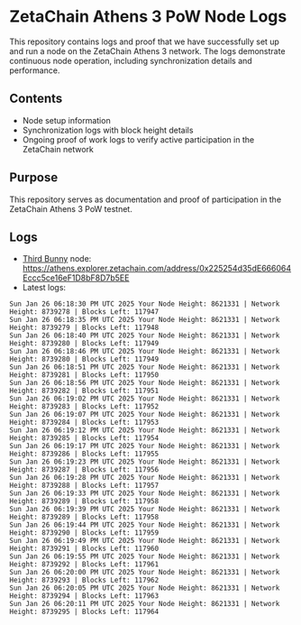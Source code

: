 # ZetaChain Athens 3 PoW Node Logs
This repository contains logs and proof that we have successfully set up and run a node on the ZetaChain Athens 3 network. The logs demonstrate continuous node operation, including synchronization details and performance.

## Contents
- Node setup information
- Synchronization logs with block height details
- Ongoing proof of work logs to verify active participation in the ZetaChain network

## Purpose
This repository serves as documentation and proof of participation in the ZetaChain Athens 3 PoW testnet.

## Logs

- [Third Bunny](https://thirdbunny.xyz/) node: https://athens.explorer.zetachain.com/address/0x225254d35dE666064Eccc5ce16eF1D8bF8D7b5EE
- Latest logs:
```
Sun Jan 26 06:18:30 PM UTC 2025 Your Node Height: 8621331 | Network Height: 8739278 | Blocks Left: 117947
Sun Jan 26 06:18:35 PM UTC 2025 Your Node Height: 8621331 | Network Height: 8739279 | Blocks Left: 117948
Sun Jan 26 06:18:40 PM UTC 2025 Your Node Height: 8621331 | Network Height: 8739280 | Blocks Left: 117949
Sun Jan 26 06:18:46 PM UTC 2025 Your Node Height: 8621331 | Network Height: 8739280 | Blocks Left: 117949
Sun Jan 26 06:18:51 PM UTC 2025 Your Node Height: 8621331 | Network Height: 8739281 | Blocks Left: 117950
Sun Jan 26 06:18:56 PM UTC 2025 Your Node Height: 8621331 | Network Height: 8739282 | Blocks Left: 117951
Sun Jan 26 06:19:02 PM UTC 2025 Your Node Height: 8621331 | Network Height: 8739283 | Blocks Left: 117952
Sun Jan 26 06:19:07 PM UTC 2025 Your Node Height: 8621331 | Network Height: 8739284 | Blocks Left: 117953
Sun Jan 26 06:19:12 PM UTC 2025 Your Node Height: 8621331 | Network Height: 8739285 | Blocks Left: 117954
Sun Jan 26 06:19:17 PM UTC 2025 Your Node Height: 8621331 | Network Height: 8739286 | Blocks Left: 117955
Sun Jan 26 06:19:23 PM UTC 2025 Your Node Height: 8621331 | Network Height: 8739287 | Blocks Left: 117956
Sun Jan 26 06:19:28 PM UTC 2025 Your Node Height: 8621331 | Network Height: 8739288 | Blocks Left: 117957
Sun Jan 26 06:19:33 PM UTC 2025 Your Node Height: 8621331 | Network Height: 8739289 | Blocks Left: 117958
Sun Jan 26 06:19:39 PM UTC 2025 Your Node Height: 8621331 | Network Height: 8739289 | Blocks Left: 117958
Sun Jan 26 06:19:44 PM UTC 2025 Your Node Height: 8621331 | Network Height: 8739290 | Blocks Left: 117959
Sun Jan 26 06:19:49 PM UTC 2025 Your Node Height: 8621331 | Network Height: 8739291 | Blocks Left: 117960
Sun Jan 26 06:19:55 PM UTC 2025 Your Node Height: 8621331 | Network Height: 8739292 | Blocks Left: 117961
Sun Jan 26 06:20:00 PM UTC 2025 Your Node Height: 8621331 | Network Height: 8739293 | Blocks Left: 117962
Sun Jan 26 06:20:05 PM UTC 2025 Your Node Height: 8621331 | Network Height: 8739294 | Blocks Left: 117963
Sun Jan 26 06:20:11 PM UTC 2025 Your Node Height: 8621331 | Network Height: 8739295 | Blocks Left: 117964
```
